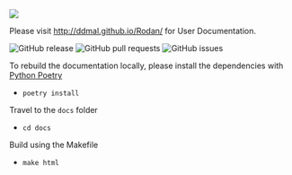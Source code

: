 <img src="https://ddmal.music.mcgill.ca/Rodan/img/rodan-logo-sm.png">

Please visit http://ddmal.github.io/Rodan/ for User Documentation.

![GitHub release](https://img.shields.io/github/release/ddmal/rodan) ![GitHub pull requests](https://img.shields.io/github/issues-pr/ddmal/rodan) ![GitHub issues](https://img.shields.io/github/issues/ddmal/rodan)

To rebuild the documentation locally, please install the dependencies with [Python Poetry](https://python-poetry.org/)
- `poetry install`

Travel to the `docs` folder
- `cd docs`

Build using the Makefile
- `make html`